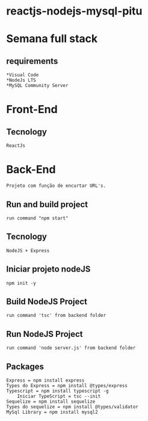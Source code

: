 # reactjs-nodejs-mysql-pitu

# Semana full stack
## requirements
    *Visual Code
    *NodeJs LTS
    *MySQL Community Server
# Front-End
## Tecnology
    ReactJs
# Back-End
    Projeto com função de encurtar URL's.

## Run and build project
    run command "npm start"

## Tecnology
    NodeJS + Express

## Iniciar projeto nodeJS
    npm init -y

## Build NodeJS Project
    run command 'tsc' from backend folder

## Run NodeJS Project
    run command 'node server.js' from backend folder

## Packages
    Express = npm install express
    Types do Express = npm install @types/express
    Typescript = npm install typescript -g
        Iniciar TypeScript = tsc --init
    Sequelize = npm install sequelize
    Types do sequelize = npm install @types/validator
    MySql Library = npm install mysql2
